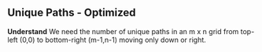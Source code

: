 ## Unique Paths - Optimized
**Understand**
We need the number of unique paths in an m x n grid from top-left (0,0) to bottom-right (m-1,n-1) moving only down or right.